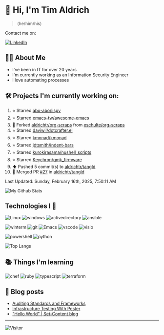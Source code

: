 # 👋 Hi, I'm Tim Aldrich

> (he/him/his)

Contact me on:

<a href="https://www.linkedin.com/in/timothy-r-aldrich/?lipi=urn%3Ali%3Apage%3Ad_flagship3_feed%3BMS0i193dS%2Fi6SvBKYxyEnQ%3D%3D">![LinkedIn](https://img.shields.io/badge/LinkedIn-0077B5?style=for-the-badge&logo=linkedin&logoColor=white)</a>



## 👩‍💻 About Me

- I've been in IT for over 20 years
- I'm currently working as an Information Security Engineer
- I love automating processes

## 🛠️ Projects I'm currently working on:


<!--RECENT_ACTIVITY:start-->
1. ⭐ Starred [abo-abo/lispy](https://github.com/abo-abo/lispy)<br>
2. ⭐ Starred [emacs-tw/awesome-emacs](https://github.com/emacs-tw/awesome-emacs)<br>
3. 🔱 Forked [aldrichtr/org-scraps](https://github.com/aldrichtr/org-scraps) from [eschulte/org-scraps](https://github.com/eschulte/org-scraps)<br>
4. ⭐ Starred [daviwil/dotcrafter.el](https://github.com/daviwil/dotcrafter.el)<br>
5. ⭐ Starred [kmonad/kmonad](https://github.com/kmonad/kmonad)<br>
6. ⭐ Starred [jdtsmith/indent-bars](https://github.com/jdtsmith/indent-bars)<br>
7. ⭐ Starred [kurokirasama/nushell_scripts](https://github.com/kurokirasama/nushell_scripts)<br>
8. ⭐ Starred [Keychron/qmk_firmware](https://github.com/Keychron/qmk_firmware)<br>
9. ⬆️ Pushed 5 commit(s) to [aldrichtr/tangld](https://github.com/aldrichtr/tangld)<br>
10. 🎉 Merged PR [#27](https://github.com/aldrichtr/tangld/pull/27) in [aldrichtr/tangld](https://github.com/aldrichtr/tangld)<br>
<!--RECENT_ACTIVITY:end-->

<!--RECENT_ACTIVITY:last_update-->
Last Updated: Sunday, February 16th, 2025, 7:50:11 AM
<!--RECENT_ACTIVITY:last_update_end-->


<!--
  Configuration for the Github stats widget:
  https://github.com/anuraghazra/github-readme-stats
-->
![My Github Stats](https://github-readme-stats.vercel.app/api?username=aldrichtr&count_private=true&show=prs_merged,reviews&show_icons=true&theme=onedark)

## Technologies I 💖



<!--
  these urls are helpful in creating these:
  https://simpleicons.org/
  https://github.com/simple-icons/simple-icons/blob/develop/slugs.md
  https://shields.io/category/activity
-->

![Linux](https://img.shields.io/badge/linux-282C34?logo=linux&logoColor=white&style=plastic)
![windows](https://img.shields.io/badge/windows-282C34?logo=windows&style=plastic)
![activedirectory](https://img.shields.io/badge/activedirectory-282C34?logo=microsoft&style=plastic)
![ansible](https://img.shields.io/badge/ansible-282C34?logo=ansible&style=plastic)

![winterm](https://img.shields.io/badge/winterm-282C34?logo=windowsterminal&style=plastic)
![git](https://img.shields.io/badge/git-282C34?logo=git&logoColor=F05032&style=plastic)
![Emacs](https://img.shields.io/badge/gnuemacs-282C34?logo=gnuemacs&logoColor=blueviolet&style=plastic)
![vscode](https://img.shields.io/badge/vscode-282C34?logo=visualstudiocode&style=plastic)
![visio](https://img.shields.io/badge/visio-282C34?logo=microsoftvisio&style=plastic)

![powershell](https://img.shields.io/badge/powershell-282C34?logo=powershell&style=plastic)
![python](https://img.shields.io/badge/python-282C34?logo=python&style=282C34plastic)

![Top Langs](https://github-readme-stats.vercel.app/api/top-langs/?username=aldrichtr&layout=donut-vertical&theme=onedark)

## 📚 Things I'm learning

![chef](https://img.shields.io/badge/chef-282C34?logo=chef&style=plastic)
![ruby](https://img.shields.io/badge/ruby-282C34?logo=ruby&style=plastic)
![typescript](https://img.shields.io/badge/typescript-282C34?logo=typescript&style=plastic)
![terraform](https://img.shields.io/badge/terraform-282C34?logo=terraform&style=plastic)

## 📃 Blog posts

<!-- BLOG-POST-LIST:START -->
- [Auditing Standards and Frameworks](https://aldrichtr.github.io/posts/auditing-standards-and-frameworks/)
- [Infrastructure Testing With Pester](https://aldrichtr.github.io/posts/infrastructure-testing-with-pester/)
- [&quot;Hello World&quot; | Set-Content blog](https://aldrichtr.github.io/posts/my-first-post/)
<!-- BLOG-POST-LIST:END -->

---

![Visitor](https://visitor-badge.laobi.icu/badge?page_id=aldrichtr.aldrichtr)
